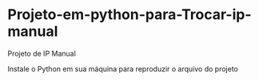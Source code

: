 # Projeto-em-python-para-Trocar-ip-manual
Projeto de IP Manual

Instale o Python em sua máquina para reproduzir o arquivo do projeto
